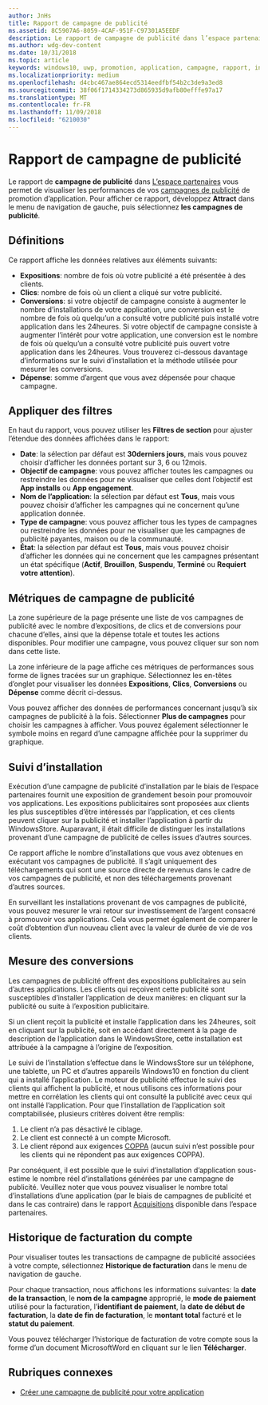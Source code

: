 ```yaml
---
author: JnHs
title: Rapport de campagne de publicité
ms.assetid: 8C5907A6-8059-4CAF-951F-C97301A5EEDF
description: Le rapport de campagne de publicité dans l’espace partenaires vous permet de visualiser les performances de vos campagnes de promotion d’annonce.
ms.author: wdg-dev-content
ms.date: 10/31/2018
ms.topic: article
keywords: windows10, uwp, promotion, application, campagne, rapport, installations
ms.localizationpriority: medium
ms.openlocfilehash: d4cbc467ae864ecd5314eedfbf54b2c3de9a3ed8
ms.sourcegitcommit: 38f06f1714334273d865935d9afb80efffe97a17
ms.translationtype: MT
ms.contentlocale: fr-FR
ms.lasthandoff: 11/09/2018
ms.locfileid: "6210030"
---
```

# <a name="ad-campaign-report"></a>Rapport de campagne de publicité

Le rapport de **campagne de publicité** dans [L’espace partenaires](https://partner.microsoft.com/dashboard) vous permet de visualiser les performances de vos [campagnes de publicité](create-an-ad-campaign-for-your-app.md) de promotion d’application. Pour afficher ce rapport, développez **Attract** dans le menu de navigation de gauche, puis sélectionnez **les campagnes de publicité**.

## <a name="definitions"></a>Définitions

Ce rapport affiche les données relatives aux éléments suivants:

-   **Expositions**: nombre de fois où votre publicité a été présentée à des clients.
-   **Clics**: nombre de fois où un client a cliqué sur votre publicité.
-   **Conversions**: si votre objectif de campagne consiste à augmenter le nombre d’installations de votre application, une conversion est le nombre de fois où quelqu’un a consulté votre publicité puis installé votre application dans les 24heures. Si votre objectif de campagne consiste à augmenter l’intérêt pour votre application, une conversion est le nombre de fois où quelqu’un a consulté votre publicité puis ouvert votre application dans les 24heures. Vous trouverez ci-dessous davantage d’informations sur le suivi d’installation et la méthode utilisée pour mesurer les conversions.
-   **Dépense**: somme d’argent que vous avez dépensée pour chaque campagne.

## <a name="apply-filters"></a>Appliquer des filtres

En haut du rapport, vous pouvez utiliser les **Filtres de section** pour ajuster l’étendue des données affichées dans le rapport:

-   **Date**: la sélection par défaut est **30derniers jours**, mais vous pouvez choisir d’afficher les données portant sur 3, 6 ou 12mois.
-   **Objectif de campagne**: vous pouvez afficher toutes les campagnes ou restreindre les données pour ne visualiser que celles dont l’objectif est **App installs** ou **App engagement**.
-   **Nom de l’application**: la sélection par défaut est **Tous**, mais vous pouvez choisir d’afficher les campagnes qui ne concernent qu’une application donnée.
-   **Type de campagne**: vous pouvez afficher tous les types de campagnes ou restreindre les données pour ne visualiser que les campagnes de publicité payantes, maison ou de la communauté.
-   **État**: la sélection par défaut est **Tous**, mais vous pouvez choisir d’afficher les données qui ne concernent que les campagnes présentant un état spécifique (**Actif**, **Brouillon**, **Suspendu**, **Terminé** ou **Requiert votre attention**).


## <a name="ad-campaign-metrics"></a>Métriques de campagne de publicité

La zone supérieure de la page présente une liste de vos campagnes de publicité avec le nombre d’expositions, de clics et de conversions pour chacune d’elles, ainsi que la dépense totale et toutes les actions disponibles. Pour modifier une campagne, vous pouvez cliquer sur son nom dans cette liste.

La zone inférieure de la page affiche ces métriques de performances sous forme de lignes tracées sur un graphique. Sélectionnez les en-têtes d’onglet pour visualiser les données **Expositions**, **Clics**, **Conversions** ou **Dépense** comme décrit ci-dessus.

Vous pouvez afficher des données de performances concernant jusqu’à six campagnes de publicité à la fois. Sélectionner **Plus de campagnes** pour choisir les campagnes à afficher. Vous pouvez également sélectionner le symbole moins en regard d’une campagne affichée pour la supprimer du graphique.


## <a name="install-tracking"></a>Suivi d’installation

Exécution d’une campagne de publicité d’installation par le biais de l’espace partenaires fournit une exposition de grandement besoin pour promouvoir vos applications. Les expositions publicitaires sont proposées aux clients les plus susceptibles d’être intéressés par l’application, et ces clients peuvent cliquer sur la publicité et installer l’application à partir du WindowsStore. Auparavant, il était difficile de distinguer les installations provenant d’une campagne de publicité de celles issues d’autres sources.

Ce rapport affiche le nombre d’installations que vous avez obtenues en exécutant vos campagnes de publicité. Il s’agit uniquement des téléchargements qui sont une source directe de revenus dans le cadre de vos campagnes de publicité, et non des téléchargements provenant d’autres sources.

En surveillant les installations provenant de vos campagnes de publicité, vous pouvez mesurer le vrai retour sur investissement de l’argent consacré à promouvoir vos applications. Cela vous permet également de comparer le coût d’obtention d’un nouveau client avec la valeur de durée de vie de vos clients.


## <a name="measuring-conversions"></a>Mesure des conversions

Les campagnes de publicité offrent des expositions publicitaires au sein d’autres applications. Les clients qui reçoivent cette publicité sont susceptibles d’installer l’application de deux manières: en cliquant sur la publicité ou suite à l’exposition publicitaire.

Si un client reçoit la publicité et installe l’application dans les 24heures, soit en cliquant sur la publicité, soit en accédant directement à la page de description de l’application dans le WindowsStore, cette installation est attribuée à la campagne à l’origine de l’exposition.

Le suivi de l’installation s’effectue dans le WindowsStore sur un téléphone, une tablette, un PC et d’autres appareils Windows10 en fonction du client qui a installé l’application. Le moteur de publicité effectue le suivi des clients qui affichent la publicité, et nous utilisons ces informations pour mettre en corrélation les clients qui ont consulté la publicité avec ceux qui ont installé l’application. Pour que l’installation de l’application soit comptabilisée, plusieurs critères doivent être remplis:

1.  Le client n’a pas désactivé le ciblage.
2.  Le client est connecté à un compte Microsoft.
3.  Le client répond aux exigences [COPPA](http://go.microsoft.com/fwlink?LinkId=536558) (aucun suivi n’est possible pour les clients qui ne répondent pas aux exigences COPPA).

Par conséquent, il est possible que le suivi d’installation d’application sous-estime le nombre réel d’installations générées par une campagne de publicité. Veuillez noter que vous pouvez visualiser le nombre total d’installations d’une application (par le biais de campagnes de publicité et dans le cas contraire) dans le rapport [Acquisitions](acquisitions-report.md) disponible dans l’espace partenaires.


## <a name="account-billing-history"></a>Historique de facturation du compte

Pour visualiser toutes les transactions de campagne de publicité associées à votre compte, sélectionnez **Historique de facturation** dans le menu de navigation de gauche.

Pour chaque transaction, nous affichons les informations suivantes: la **date de la transaction**, le **nom de la campagne** approprié, le **mode de paiement** utilisé pour la facturation, l’**identifiant de paiement**, la **date de début de facturation**, la **date de fin de facturation**, le **montant total** facturé et le **statut du paiement**.

Vous pouvez télécharger l’historique de facturation de votre compte sous la forme d’un document MicrosoftWord en cliquant sur le lien **Télécharger**.

## <a name="related-topics"></a>Rubriques connexes

* [Créer une campagne de publicité pour votre application](create-an-ad-campaign-for-your-app.md)

 

 
